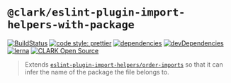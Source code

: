 # `@clark/eslint-plugin-import-helpers-with-package`

[![BuildStatus](https://travis-ci.org/ClarkSource/eslint-config.svg)](https://travis-ci.org/ClarkSource/eslint-config)
[![code style: prettier](https://img.shields.io/badge/code_style-prettier-ff69b4.svg)](https://github.com/prettier/prettier)
[![dependencies](https://david-dm.org/ClarkSource/eslint-config/status.svg?path=packages/eslint-plugin-import-helpers-with-package)](https://david-dm.org/ClarkSource/eslint-config?path=packages/eslint-plugin-import-helpers-with-package)
[![devDependencies](https://david-dm.org/ClarkSource/eslint-config/dev-status.svg?path=packages/eslint-plugin-import-helpers-with-package)](https://david-dm.org/ClarkSource/eslint-config?path=packages/eslint-plugin-import-helpers-with-package&type=dev)
[![lerna](https://img.shields.io/badge/maintained%20with-lerna-cc00ff.svg)](https://lernajs.io/)
[![CLARK Open Source](https://img.shields.io/badge/CLARK-Open%20Source-%232B6CDE.svg)](https://www.clark.de/de/jobs)

> Extends [`eslint-plugin-import-helpers/order-imports`][order-imports] so that
> it can infer the name of the package the file belongs to.

[order-imports]: https://github.com/Tibfib/eslint-plugin-import-helpers/blob/master/docs/rules/order-imports.md
